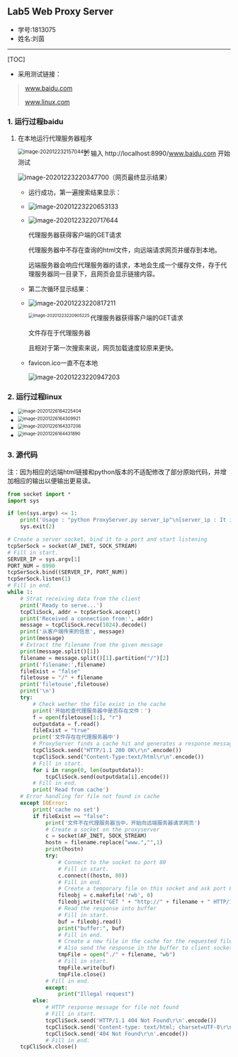 ## Lab5  Web Proxy Server

- 学号:1813075
- 姓名:刘茵
---
[TOC]
- 采用测试链接： 

> www.baidu.com
>
> www.linux.com
### 1. 运行过程baidu
1. 在本地运行代理服务器程序

   <img src="D:\software\Typora\iamge\image-20201223215704496.png" alt="image-20201223215704496" style="zoom:80%;" align="left"/>

2. 输入 http://localhost:8990/www.baidu.com 开始测试

   ![image-20201223220347700](D:\software\Typora\iamge\image-20201223220347700.png)（网页最终显示结果）

   - 运行成功，第一遍搜索结果显示：

   - ![image-20201223220653133](D:\software\Typora\iamge\image-20201223220653133.png)

   - ![image-20201223220717644](D:\software\Typora\iamge\image-20201223220717644.png)

     代理服务器获得客户端的GET请求

     代理服务器中不存在查询的html文件，向远端请求网页并缓存到本地。

     远端服务器会响应代理服务器的请求，本地会生成一个缓存文件，存于代理服务器同一目录下，且网页会显示链接内容。 

   

   - 第二次循环显示结果：

   - ![image-20201223220817211](D:\software\Typora\iamge\image-20201223220817211.png)

     <img src="D:\software\Typora\iamge\image-20201223220905225.png" alt="image-20201223220905225" style="zoom:67%;" align="left"/>

     代理服务器获得客户端的GET请求

     文件存在于代理服务器

     且相对于第一次搜索来说，网页加载速度较原来更快。

   - favicon.ico一直不在本地

     ![image-20201223220947203](D:\software\Typora\iamge\image-20201223220947203.png)

### 2. 运行过程linux

- <img src="D:\software\Typora\iamge\image-20201226164225404.png" alt="image-20201226164225404" style="zoom:70%;" align="left"/>

- <img src="D:\software\Typora\iamge\image-20201226164309921.png" alt="image-20201226164309921" style="zoom:70%;" align="left"/>

- <img src="D:\software\Typora\iamge\image-20201226164337206.png" alt="image-20201226164337206" style="zoom:70%;" align="left"/>

- <img src="D:\software\Typora\iamge\image-20201226164431890.png" alt="image-20201226164431890" style="zoom:70%;" align="left"/>
### 3. 源代码

注：因为相应的远端html链接和python版本的不适配修改了部分原始代码，并增加相应的输出以便输出更易读。

```python
from socket import *
import sys

if len(sys.argv) <= 1:
    print('Usage : "python ProxyServer.py server_ip"\n[server_ip : It is the IP Address Of Proxy Server')
    sys.exit(2)

# Create a server socket, bind it to a port and start listening
tcpSerSock = socket(AF_INET, SOCK_STREAM)
# Fill in start.
SERVER_IP = sys.argv[1]
PORT_NUM = 8990
tcpSerSock.bind((SERVER_IP, PORT_NUM))
tcpSerSock.listen(1)
# Fill in end.
while 1:
    # Strat receiving data from the client
    print('Ready to serve...')
    tcpCliSock, addr = tcpSerSock.accept()
    print('Received a connection from:', addr)
    message = tcpCliSock.recv(1024).decode()
    print('从客户端传来的信息', message)
    print(message)
    # Extract the filename from the given message
    print(message.split()[1])
    filename = message.split()[1].partition("/")[2]
    print('filename:',filename)
    fileExist = "false"
    filetouse = "/" + filename
    print('filetouse',filetouse)
    print('\n')
    try:
        # Check wether the file exist in the cache
        print('开始检查代理服务器中是否存在文件：')
        f = open(filetouse[1:], "r")
        outputdata = f.read()
        fileExist = "true"
        print('文件存在在代理服务器中')
        # ProxyServer finds a cache hit and generates a response message
        tcpCliSock.send("HTTP/1.1 200 OK\r\n".encode())
        tcpCliSock.send("Content-Type:text/html\r\n".encode())
        # Fill in start.
        for i in range(0, len(outputdata)):
            tcpCliSock.send(outputdata[i].encode())
        # Fill in end.
        print('Read from cache')
    # Error handling for file not found in cache
    except IOError:
        print('cache no set')
        if fileExist == "false":
            print('文件不在代理服务器当中，开始向远端服务器请求网页')
            # Create a socket on the proxyserver
            c = socket(AF_INET, SOCK_STREAM)
            hostn = filename.replace("www.","",1)
            print(hostn)
            try:
                # Connect to the socket to port 80
                # Fill in start.
                c.connect((hostn, 80))
                # Fill in end.
                # Create a temporary file on this socket and ask port 80 for the file requested by the client
                fileobj = c.makefile('rwb', 0)
                fileobj.write(("GET " + "http://" + filename + " HTTP/1.0\n\n").encode())
                # Read the response into buffer
                # Fill in start.
                buf = fileobj.read()
                print("buffer:", buf)
                # Fill in end.
                # Create a new file in the cache for the requested file.
                # Also send the response in the buffer to client socket and the corresponding file in the cache
                tmpFile = open("./" + filename, "wb")
                # Fill in start.
                tmpFile.write(buf)
                tmpFile.close()
            # Fill in end.
            except:
                print("Illegal request")
        else:
            # HTTP response message for file not found
            # Fill in start.
            tcpCliSock.send('HTTP/1.1 404 Not Found\r\n'.encode())
            tcpCliSock.send('Content-type: text/html; charset=UTF-8\r\n\r\n'.encode())
            tcpCliSock.send('404 Not Found\r\n'.encode())
            # Fill in end.
    tcpCliSock.close()
```

